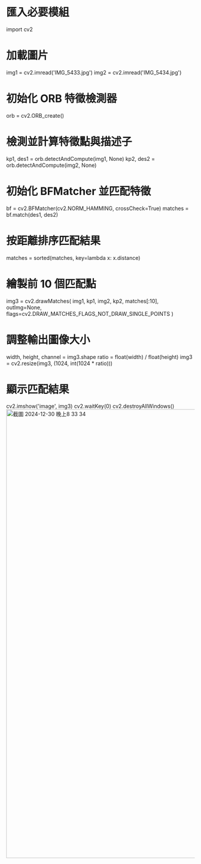 # 匯入必要模組
import cv2

# 加載圖片
img1 = cv2.imread('IMG_5433.jpg')
img2 = cv2.imread('IMG_5434.jpg')

# 初始化 ORB 特徵檢測器
orb = cv2.ORB_create()


# 檢測並計算特徵點與描述子
kp1, des1 = orb.detectAndCompute(img1, None)
kp2, des2 = orb.detectAndCompute(img2, None)

# 初始化 BFMatcher 並匹配特徵
bf = cv2.BFMatcher(cv2.NORM_HAMMING, crossCheck=True)
matches = bf.match(des1, des2)

# 按距離排序匹配結果
matches = sorted(matches, key=lambda x: x.distance)

# 繪製前 10 個匹配點
img3 = cv2.drawMatches(
    img1, kp1,
    img2, kp2,
    matches[:10],
    outImg=None,
    flags=cv2.DRAW_MATCHES_FLAGS_NOT_DRAW_SINGLE_POINTS
)

# 調整輸出圖像大小
width, height, channel = img3.shape
ratio = float(width) / float(height)
img3 = cv2.resize(img3, (1024, int(1024 * ratio)))

# 顯示匹配結果
cv2.imshow('image', img3)
cv2.waitKey(0)
cv2.destroyAllWindows()
<img width="1196" alt="截圖 2024-12-30 晚上8 33 34" src="https://github.com/user-attachments/assets/69aa9d9c-13aa-468f-9819-369458ae43f5" />
